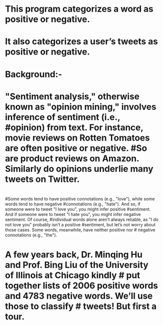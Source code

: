 # This program categorizes a word as positive or negative.
# It also categorizes a user’s tweets as positive or negative.
# Background:-
# "Sentiment analysis," otherwise known as "opinion mining," involves inference of sentiment (i.e., #opinion) from text. For instance, movie reviews on Rotten Tomatoes are often positive or negative. #So are product reviews on Amazon. Similarly do opinions underlie many tweets on Twitter.
#
#Some words tend to have positive connotations (e.g., "love"), while some words tend to have negative #connotations (e.g., "hate"). And so, if someone were to tweet "I love you", you might infer positive #sentiment. And if someone were to tweet "I hate you", you might infer negative sentiment. Of course, #individual words alone aren’t always reliable, as "I do not love you" probably isn’t a positive #sentiment, but let’s not worry about those cases. Some words, meanwhile, have neither positive nor  # negative connotations (e.g., "the").
#
# A few years back, Dr. Minqing Hu and Prof. Bing Liu of the University of Illinois at Chicago kindly # put together lists of 2006 positive words and 4783 negative words. We’ll use those to classify      #  tweets! But first a tour.